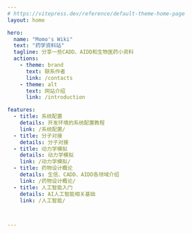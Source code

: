 ```yaml
---
# https://vitepress.dev/reference/default-theme-home-page
layout: home

hero:
  name: "Momo's Wiki"
  text: "药学资料站"
  tagline: 分享一些CADD、AIDD和生物医药小资料
  actions:
    - theme: brand
      text: 联系作者
      link: /contacts
    - theme: alt
      text: 网站介绍
      link: /introduction

features:
  - title: 系统配置
    details: 开发环境的系统配置教程
    link: /系统配置/
  - title: 分子对接
    details: 分子对接
  - title: 动力学模拟
    details: 动力学模拟
    link: /动力学模拟/
  - title: 药物设计概论
    details: 生信、CADD、AIDD各领域介绍
    link: /药物设计概论/  
  - title: 人工智能入门
    details: AI人工智能相关基础
    link: /人工智能/



---
```


